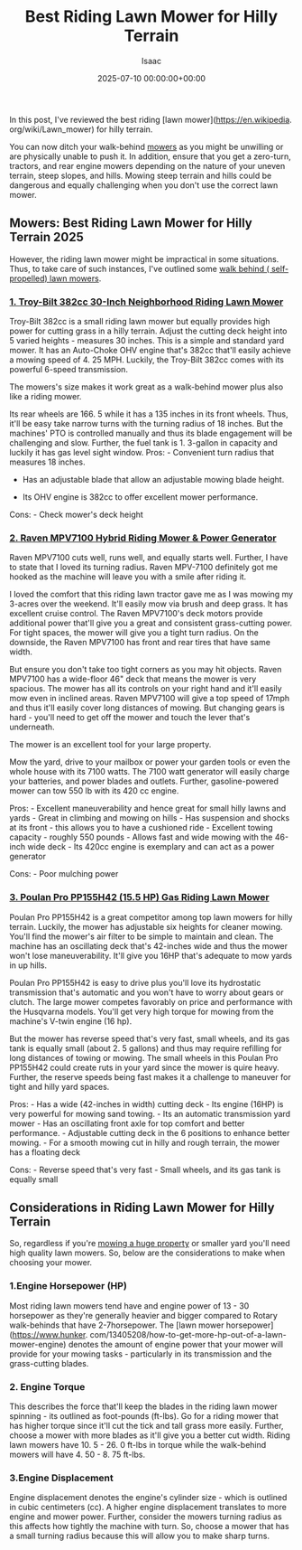 ﻿---
title: Best Riding Lawn Mower for Hilly Terrain
description: In this post, I've reviewed the best riding lawn mower for hilly terrain. You can now ditch your walk-behind mowers as you might be unwilling or are...
slug: /best-riding-lawn-mower-for-hilly-terrain/
date: 2025-07-10 00:00:00+00:00
lastmod: 2025-07-10 00:00:00+03:00
author: Isaac
categories:
- Mowers
tags:
- mowers
- lawn
- mower
layout: post
---

In this post, I've reviewed the best riding [lawn mower](https://en.wikipedia. org/wiki/Lawn_mower) for hilly terrain.

You can now ditch your walk-behind [mowers](https://pestpolicy.com/best-riding-lawn-mower-for-2-acres/) as you might be unwilling or are physically unable to push it. In addition, ensure that you get a zero-turn, tractors, and rear engine mowers depending on the nature of your uneven terrain, steep slopes, and hills. Mowing steep terrain and hills could be dangerous and equally challenging when you don't use the correct lawn mower.

##  Mowers: Best Riding Lawn Mower for Hilly Terrain 2025

However, the riding lawn mower might be impractical in some situations. Thus, to take care of such instances, I've outlined some [walk behind ( self-propelled) lawn mowers](https://pestpolicy.com/best-self-propelled-lawn-mowers-under-300/).

###  [1. Troy-Bilt 382cc 30-Inch Neighborhood Riding Lawn Mower](https://www.amazon.com/dp/B01MUDUCNM/?tag=p-policy-20)

Troy-Bilt 382cc is a small riding lawn mower but equally provides high power for cutting grass in a hilly terrain. Adjust the cutting deck height into 5 varied heights - measures 30 inches. This is a simple and standard yard mower. It has an Auto-Choke OHV engine that's 382cc that'll easily achieve a mowing speed of 4. 25 MPH. Luckily, the Troy-Bilt 382cc comes with its powerful 6-speed transmission.

The mowers's size makes it work great as a walk-behind mower plus also like a riding mower.

Its rear wheels are 166. 5 while it has a 135 inches in its front wheels. Thus, it'll be easy take narrow turns with the turning radius of 18 inches. But the machines' PTO is controlled manually and thus its blade engagement will be challenging and slow. Further, the fuel tank is 1. 3-gallon in capacity and luckily it has gas level sight window. Pros: - Convenient turn radius that measures 18 inches.

- Has an adjustable blade that allow an adjustable mowing blade height.

- Its OHV engine is 382cc to offer excellent mower performance.

Cons: - Check mower's deck height

###  [2. Raven MPV7100 Hybrid Riding Mower & Power Generator](https://www.amazon.com/dp/B01MUDUCNM/?tag=p-policy-20)

Raven MPV7100 cuts well, runs well, and equally starts well. Further, I have to state that I loved its turning radius. Raven MPV-7100 definitely got me hooked as the machine will leave you with a smile after riding it.

I loved the comfort that this riding lawn tractor gave me as I was mowing my 3-acres over the weekend. It'll easily mow via brush and deep grass. It has excellent cruise control. The Raven MPV7100's deck motors provide additional power that'll give you a great and consistent grass-cutting power. For tight spaces, the mower will give you a tight turn radius. On the downside, the Raven MPV7100 has front and rear tires that have same width.

But ensure you don't take too tight corners as you may hit objects. Raven MPV7100 has a wide-floor 46" deck that means the mower is very spacious. The mower has all its controls on your right hand and it'll easily mow even in inclined areas. Raven MPV7100 will give a top speed of 17mph and thus it'll easily cover long distances of mowing. But changing gears is hard - you'll need to get off the mower and touch the lever that's underneath.

The mower is an excellent tool for your large property.

Mow the yard, drive to your mailbox or power your garden tools or even the whole house with its 7100 watts. The 7100 watt generator will easily charge your batteries, and power blades and outlets. Further, gasoline-powered mower can tow 550 lb with its 420 cc engine.

Pros: - Excellent maneuverability and hence great for small hilly lawns and yards - Great in climbing and mowing on hills - Has suspension and shocks at its front - this allows you to have a cushioned ride - Excellent towing capacity - roughly 550 pounds - Allows fast and wide mowing with the 46-inch wide deck - Its 420cc engine is exemplary and can act as a power generator

Cons: - Poor mulching power

###  [3. Poulan Pro PP155H42 (15.5 HP) Gas Riding Lawn Mower](https://www.amazon.com/dp/B019F8TWB0/?tag=p-policy-20)

Poulan Pro PP155H42 is a great competitor among top lawn mowers for hilly terrain. Luckily, the mower has adjustable six heights for cleaner mowing. You'll find the mower's air filter to be simple to maintain and clean. The machine has an oscillating deck that's 42-inches wide and thus the mower won't lose maneuverability. It'll give you 16HP that's adequate to mow yards in up hills.

Poulan Pro PP155H42 is easy to drive plus you'll love its hydrostatic transmission that's automatic and you won't have to worry about gears or clutch. The large mower competes favorably on price and performance with the Husqvarna models. You'll get very high torque for mowing from the machine's V-twin engine (16 hp).

But the mower has reverse speed that's very fast, small wheels, and its gas tank is equally small (about 2. 5 gallons) and thus may require refilling for long distances of towing or mowing. The small wheels in this Poulan Pro PP155H42 could create ruts in your yard since the mower is quire heavy. Further, the reserve speeds being fast makes it a challenge to maneuver for tight and hilly yard spaces.

Pros: - Has a wide (42-inches in width) cutting deck - Its engine (16HP) is very powerful for mowing sand towing. - Its an automatic transmission yard mower - Has an oscillating front axle for top comfort and better performance. - Adjustable cutting deck in the 6 positions to enhance better mowing. - For a smooth mowing cut in hilly and rough terrain, the mower has a floating deck

Cons: - Reverse speed that's very fast - Small wheels, and its gas tank is equally small

##  Considerations in Riding Lawn Mower for Hilly Terrain

So, regardless if you're [mowing a huge property](https://pestpolicy.com/best-lawn-mower-for-large-yard/) or smaller yard you'll need high quality lawn mowers. So, below are the considerations to make when choosing your mower.

###  1.**Engine Horsepower (HP)**

Most riding lawn mowers tend have and engine power of 13 - 30 horsepower as they're generally heavier and bigger compared to Rotary walk-behinds that have 2-7horsepower. The [lawn mower horsepower](https://www.hunker. com/13405208/how-to-get-more-hp-out-of-a-lawn-mower-engine) denotes the amount of engine power that your mower will provide for your mowing tasks - particularly in its transmission and the grass-cutting blades.

###  2. Engine Torque

This describes the force that'll keep the blades in the riding lawn mower spinning - its outlined as foot-pounds (ft-lbs). Go for a riding mower that has higher torque since it'll cut the tick and tall grass more easily. Further, choose a mower with more blades as it'll give you a better cut width. Riding lawn mowers have 10. 5 - 26. 0 ft-lbs in torque while the walk-behind mowers will have 4. 50 - 8. 75 ft-lbs.

###  3.**Engine Displacement**

Engine displacement denotes the engine's cylinder size - which is outlined in cubic centimeters (cc). A higher engine displacement translates to more engine and mower power. Further, consider the mowers turning radius as this affects how tightly the machine with turn. So, choose a mower that has a small turning radius because this will allow you to make sharp turns.

